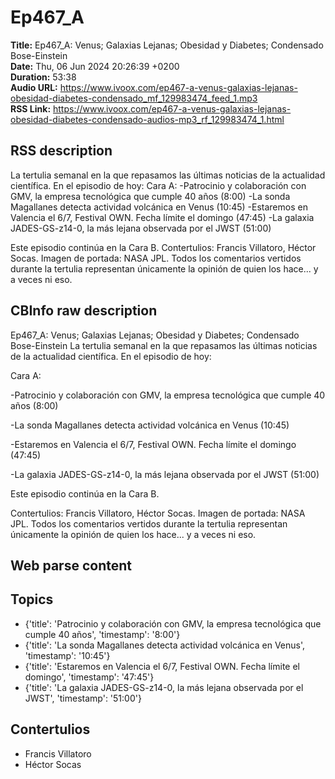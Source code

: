 # Ep467_A  
**Title:** Ep467_A: Venus; Galaxias Lejanas; Obesidad y Diabetes; Condensado Bose-Einstein  
**Date:** Thu, 06 Jun 2024 20:26:39 +0200  
**Duration:** 53:38  
**Audio URL:** https://www.ivoox.com/ep467-a-venus-galaxias-lejanas-obesidad-diabetes-condensado_mf_129983474_feed_1.mp3  
**RSS Link:** https://www.ivoox.com/ep467-a-venus-galaxias-lejanas-obesidad-diabetes-condensado-audios-mp3_rf_129983474_1.html  

## RSS description
La tertulia semanal en la que repasamos las últimas noticias de la actualidad científica. En el episodio de hoy:
Cara A:
-Patrocinio y colaboración con  GMV, la empresa tecnológica que cumple 40 años (8:00)
-La sonda Magallanes detecta actividad volcánica en Venus (10:45)
-Estaremos en Valencia el 6/7, Festival OWN. Fecha límite el domingo (47:45)
-La galaxia JADES-GS-z14-0, la más lejana observada por el JWST (51:00)

Este episodio continúa en la Cara B.
Contertulios: Francis Villatoro, Héctor Socas. Imagen de portada: NASA JPL. Todos los comentarios vertidos durante la tertulia representan únicamente la opinión de quien los hace... y a veces ni eso.

## CBInfo raw description
Ep467_A: Venus; Galaxias Lejanas; Obesidad y Diabetes; Condensado Bose-Einstein
La tertulia semanal en la que repasamos las últimas noticias de la actualidad científica. En el episodio de hoy:

Cara A:

-Patrocinio y colaboración con  GMV, la empresa tecnológica que cumple 40 años (8:00)

-La sonda Magallanes detecta actividad volcánica en Venus (10:45)

-Estaremos en Valencia el 6/7, Festival OWN. Fecha límite el domingo (47:45)

-La galaxia JADES-GS-z14-0, la más lejana observada por el JWST (51:00)



Este episodio continúa en la Cara B.

Contertulios: Francis Villatoro, Héctor Socas. Imagen de portada: NASA JPL. Todos los comentarios vertidos durante la tertulia representan únicamente la opinión de quien los hace... y a veces ni eso.


## Web parse content


## Topics
- {'title': 'Patrocinio y colaboración con  GMV, la empresa tecnológica que cumple 40 años', 'timestamp': '8:00'}
- {'title': 'La sonda Magallanes detecta actividad volcánica en Venus', 'timestamp': '10:45'}
- {'title': 'Estaremos en Valencia el 6/7, Festival OWN. Fecha límite el domingo', 'timestamp': '47:45'}
- {'title': 'La galaxia JADES-GS-z14-0, la más lejana observada por el JWST', 'timestamp': '51:00'}
## Contertulios
- Francis Villatoro
- Héctor Socas